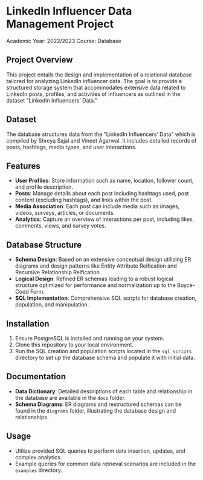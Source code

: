 # LinkedIn Influencer Data Management Project
Academic Year: 2022/2023
Course: Database 

## Project Overview
This project entails the design and implementation of a relational database tailored for analyzing LinkedIn influencer data. The goal is to provide a structured storage system that accommodates extensive data related to LinkedIn posts, profiles, and activities of influencers as outlined in the dataset "LinkedIn Influencers’ Data."

## Dataset
The database structures data from the "LinkedIn Influencers’ Data" which is compiled by Shreya Sajal and Vineet Agarwal. It includes detailed records of posts, hashtags, media types, and user interactions.

## Features
- **User Profiles**: Store information such as name, location, follower count, and profile description.
- **Posts**: Manage details about each post including hashtags used, post content (excluding hashtags), and links within the post.
- **Media Association**: Each post can include media such as images, videos, surveys, articles, or documents.
- **Analytics**: Capture an overview of interactions per post, including likes, comments, views, and survey votes.

## Database Structure
- **Schema Design**: Based on an extensive conceptual design utilizing ER diagrams and design patterns like Entity Attribute Reification and Recursive Relationship Reification.
- **Logical Design**: Refined ER schemas leading to a robust logical structure optimized for performance and normalization up to the Boyce-Codd Form.
- **SQL Implementation**: Comprehensive SQL scripts for database creation, population, and manipulation.

## Installation
1. Ensure PostgreSQL is installed and running on your system.
2. Clone this repository to your local environment.
3. Run the SQL creation and population scripts located in the `sql_scripts` directory to set up the database schema and populate it with initial data.

## Documentation
- **Data Dictionary**: Detailed descriptions of each table and relationship in the database are available in the `docs` folder.
- **Schema Diagrams**: ER diagrams and restructured schemas can be found in the `diagrams` folder, illustrating the database design and relationships.

## Usage
- Utilize provided SQL queries to perform data insertion, updates, and complex analytics.
- Example queries for common data retrieval scenarios are included in the `examples` directory.

